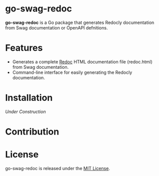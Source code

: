 # go-swag-redoc
**go-swag-redoc** is a Go package that generates Redocly documentation from Swag documentation or OpenAPI defnitions.

# Features
- Generates a complete [Redoc](https://redocly.com/redoc/) HTML documentation file (redoc.html) from Swag documentation.
- Command-line interface for easily generating the Redocly documentation.

# Installation
*Under Construction*

# Contribution 

# License
go-swag-redoc is released under the [MIT License](https://opensource.org/licenses/MIT).
